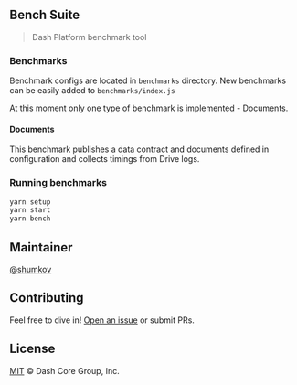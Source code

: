 ## Bench Suite

> Dash Platform benchmark tool

### Benchmarks

Benchmark configs are located in `benchmarks` directory. New benchmarks can be easily added to `benchmarks/index.js`

At this moment only one type of benchmark is implemented - Documents.

#### Documents

This benchmark publishes a data contract and documents defined in configuration and collects timings from Drive logs.

### Running benchmarks

```bash
yarn setup
yarn start
yarn bench
```

## Maintainer

[@shumkov](https://github.com/shumkov)

## Contributing

Feel free to dive in! [Open an issue](https://github.com/dashevo/platform/issues/new/choose) or submit PRs.

## License

[MIT](LICENSE) &copy; Dash Core Group, Inc.
